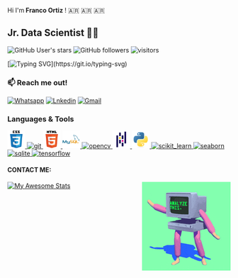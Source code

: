 <p>Hi I'm<strong> Franco Ortiz</strong> ! 🇦🇷 🇦🇷 🇦🇷 <p/> 

## Jr. Data Scientist 👨‍🔬 
<!--   my-icons -->
![GitHub User's stars](https://img.shields.io/github/stars/ortizfram?color=green&logo=GitHub&style=flat-square) ![GitHub followers](https://img.shields.io/github/followers/ortizfram?color=green&logo=GitHUb&style=flat-square)
<img src="https://visitor-badge.laobi.icu/badge?page_id=ortizrfram.ortizrfram" alt="visitors"/>   

<!--   my-ticker -->    
[![Typing SVG](https://readme-typing-svg.herokuapp.com?color=%2336BCF7&center=true&vCenter=true&width=600&lines=Hi+there+👋,+I+am+Franco+Ortiz;+Welcome+to+My+Profile!;Over+2+years+of+programming+experience;Always+learning;Data+Scientist+🔬;Machine+learning+enthusiast;)](https://git.io/typing-svg)

<!-- CONTACT SHIELDS -->
<!--
*** I'm using markdown "reference style" links for readability.
*** Reference links are enclosed in brackets [ ] instead of parentheses ( ).
*** See the bottom of this document for the declaration of the reference variables
*** for contributors-url, forks-url, etc. This is an optional, concise syntax you may use.
*** https://www.markdownguide.org/basic-syntax/#reference-style-links
-->
### :mailbox: Reach me out!

[![Whatsapp](https://img.shields.io/badge/WhatsApp-25D366?style=for-the-badge&logo=whatsapp&logoColor=white)](https://wa.me/+5492613005849)
[![Lnkedin](https://img.shields.io/badge/LinkedIn-0077B5?style=for-the-badge&logo=linkedin&logoColor=white)](https://www.linkedin.com/in/ortizfranco-/)
[![Gmail](https://img.shields.io/badge/Gmail-D14836?style=for-the-badge&logo=gmail&logoColor=white)](mailto:ortizfranco48@yahoo.com)

<!-- Languages -->
### Languages & Tools
    
<p align="left"> <a href="https://www.w3schools.com/css/" target="_blank" rel="noreferrer"> <img src="https://raw.githubusercontent.com/devicons/devicon/master/icons/css3/css3-original-wordmark.svg" alt="css3" width="40" height="40"/> </a> <a href="https://git-scm.com/" target="_blank" rel="noreferrer"> <img src="https://www.vectorlogo.zone/logos/git-scm/git-scm-icon.svg" alt="git" width="40" height="40"/> </a> <a href="https://www.w3.org/html/" target="_blank" rel="noreferrer"> <img src="https://raw.githubusercontent.com/devicons/devicon/master/icons/html5/html5-original-wordmark.svg" alt="html5" width="40" height="40"/> </a> <a href="https://www.mysql.com/" target="_blank" rel="noreferrer"> <img src="https://raw.githubusercontent.com/devicons/devicon/master/icons/mysql/mysql-original-wordmark.svg" alt="mysql" width="40" height="40"/> </a> <a href="https://opencv.org/" target="_blank" rel="noreferrer"> <img src="https://www.vectorlogo.zone/logos/opencv/opencv-icon.svg" alt="opencv" width="40" height="40"/> </a> <a href="https://pandas.pydata.org/" target="_blank" rel="noreferrer"> <img src="https://raw.githubusercontent.com/devicons/devicon/2ae2a900d2f041da66e950e4d48052658d850630/icons/pandas/pandas-original.svg" alt="pandas" width="40" height="40"/> </a> <a href="https://www.python.org" target="_blank" rel="noreferrer"> <img src="https://raw.githubusercontent.com/devicons/devicon/master/icons/python/python-original.svg" alt="python" width="40" height="40"/> </a> <a href="https://scikit-learn.org/" target="_blank" rel="noreferrer"> <img src="https://upload.wikimedia.org/wikipedia/commons/0/05/Scikit_learn_logo_small.svg" alt="scikit_learn" width="40" height="40"/> </a> <a href="https://seaborn.pydata.org/" target="_blank" rel="noreferrer"> <img src="https://seaborn.pydata.org/_images/logo-mark-lightbg.svg" alt="seaborn" width="40" height="40"/> </a> <a href="https://www.sqlite.org/" target="_blank" rel="noreferrer"> <img src="https://www.vectorlogo.zone/logos/sqlite/sqlite-icon.svg" alt="sqlite" width="40" height="40"/> </a> <a href="https://www.tensorflow.org" target="_blank" rel="noreferrer"> <img src="https://www.vectorlogo.zone/logos/tensorflow/tensorflow-icon.svg" alt="tensorflow" width="40" height="40"/> </a> </p>
    


#### **CONTACT ME**:
<!-- contact --> 
<div style="display: inline_block" align="center">
 

 
  <!-- gif 1 --> 
  <div align="right" style="display: inline_block">
    <img src="https://github.com/ortizfram/ortizfram/blob/main/analize%20this.gif" align="right" widt=200px>
  </div>
 
</div>


<!-- stats -->
[![My Awesome Stats](https://awesome-github-stats.azurewebsites.net/user-stats/ortizfram?cardType=level-alternate&theme=ocean-dark&preferLogin=false)](https://git.io/awesome-stats-card)

                  

